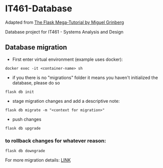 # IT461-Database

Adapted from [The Flask Mega-Tutorial by Miguel Grinberg](https://blog.miguelgrinberg.com/post/the-flask-mega-tutorial-part-i-hello-world)

Database project for IT461 - Systems Analysis and Design

## Database migration
- First enter virtual environment (example uses docker):
```
docker exec -it <container-name> sh
```
- if you there is no "migrations" folder it means you haven't initialized the database, please do so
```
flask db init
```
- stage migration changes and add a descriptive note:
```
flask db migrate -m "<context for migration>"
```
- push changes
```
flask db upgrade
```
### to rollback changes for whatever reason:
```
flask db downgrade
```

For more migration details: [LINK](https://blog.miguelgrinberg.com/post/the-flask-mega-tutorial-part-iv-database)